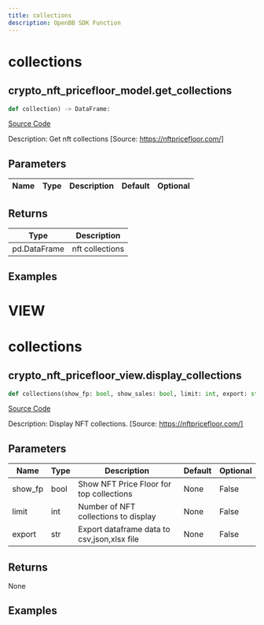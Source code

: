 ```yaml
---
title: collections
description: OpenBB SDK Function
---
```

# collections

## crypto_nft_pricefloor_model.get_collections

```python
def collection) -> DataFrame:
```
[Source Code](https://github.com/OpenBB-finance/OpenBBTerminal/tree/main/openbb_terminal/cryptocurrency/nft/nftpricefloor_model.py#L23)

Description: Get nft collections [Source: https://nftpricefloor.com/]

## Parameters

| Name | Type | Description | Default | Optional |
| ---- | ---- | ----------- | ------- | -------- |

## Returns

| Type | Description |
| ---- | ----------- |
| pd.DataFrame | nft collections |

## Examples




# VIEW

# collections

## crypto_nft_pricefloor_view.display_collections

```python
def collections(show_fp: bool, show_sales: bool, limit: int, export: str) -> None:
```
[Source Code](https://github.com/OpenBB-finance/OpenBBTerminal/tree/main/openbb_terminal/cryptocurrency/nft/nftpricefloor_view.py#L26)

Description: Display NFT collections. [Source: https://nftpricefloor.com/]

## Parameters

| Name | Type | Description | Default | Optional |
| ---- | ---- | ----------- | ------- | -------- |
| show_fp | bool | Show NFT Price Floor for top collections | None | False |
| limit | int | Number of NFT collections to display | None | False |
| export | str | Export dataframe data to csv,json,xlsx file | None | False |

## Returns

None

## Examples

